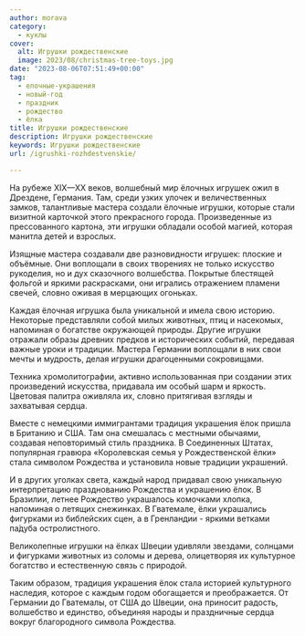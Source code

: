 ```yaml
---
author: morava
category:
  - куклы
cover:
  alt: Игрушки рождественские
  image: 2023/08/christmas-tree-toys.jpg
date: "2023-08-06T07:51:49+00:00"
tag:
  - елочные-украшения
  - новый-год
  - праздник
  - рождество
  - ёлка
title: Игрушки рождественские
description: Игрушки рождественские
keywords: Игрушки рождественские
url: /igrushki-rozhdestvenskie/

---
```

На рубеже XIX—XX веков, волшебный мир ёлочных игрушек ожил в Дрездене, Германия. Там, среди узких улочек и величественных замков, талантливые мастера создали ёлочные игрушки, которые стали визитной карточкой этого прекрасного города. Произведенные из прессованного картона, эти игрушки обладали особой магией, которая манитла детей и взрослых.

Изящные мастера создавали две разновидности игрушек: плоские и объёмные. Они воплощали в своих творениях не только искусство рукоделия, но и дух сказочного волшебства. Покрытые блестящей фольгой и яркими раскрасками, они игрались отражением пламени свечей, словно оживая в мерцающих огоньках.

Каждая ёлочная игрушка была уникальной и имела свою историю. Некоторые представляли собой милых животных, птиц и насекомых, напоминая о богатстве окружающей природы. Другие игрушки отражали образы древних предков и исторических событий, передавая важные уроки и традиции. Мастера Германии воплощали в них свои мечты и мудрость, делая игрушки драгоценными сокровищами.

Техника хромолитографии, активно использованная при создании этих произведений искусства, придавала им особый шарм и яркость. Цветовая палитра оживляла их, словно притягивая взгляды и захватывая сердца.

Вместе с немецкими иммигрантами традиция украшения ёлок пришла в Британию и США. Там она смешалась с местными обычаями, создавая неповторимый стиль праздника. В Соединенных Штатах, популярная гравюра «Королевская семья у Рождественской ёлки» стала символом Рождества и установила новые традиции украшений.

И в других уголках света, каждый народ придавал свою уникальную интерпретацию празднованию Рождества и украшению ёлок. В Бразилии, летнее Рождество украшалось комочками хлопка, напоминая о летящих снежинках. В Гватемале, ёлки украшались фигурками из библейских сцен, а в Гренландии \- яркими ветками па́дуба остролистного.

Великолепные игрушки на ёлках Швеции удивляли звездами, солнцами и фигурками животных из соломы и дерева, олицетворяя их культурное богатство и естественную связь с природой.

Таким образом, традиция украшения ёлок стала историей культурного наследия, которое с каждым годом обогащается и преображается. От Германии до Гватемалы, от США до Швеции, она приносит радость, волшебство и единство, объединяя народы и праздничные сердца вокруг благородного символа Рождества.
